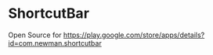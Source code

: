 ShortcutBar
===========

Open Source for https://play.google.com/store/apps/details?id=com.newman.shortcutbar
